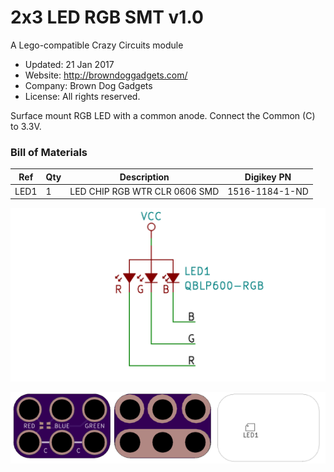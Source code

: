 <!--- start title --->
# 2x3 LED RGB SMT v1.0
A Lego-compatible Crazy Circuits module

- Updated: 21 Jan 2017
- Website: http://browndoggadgets.com/
- Company: Brown Dog Gadgets
- License: All rights reserved.

<!--- end title --->
Surface mount RGB LED with a common anode. Connect the Common (C) to 3.3V.

### Bill of Materials

<!--- bom start --->
|Ref|Qty|Description|Digikey PN|
|---|---|-----------|------|
|LED1|1|LED CHIP RGB WTR CLR 0606 SMD|1516-1184-1-ND|

<!--- bom end --->
![Schematic](schematic.png)

![Gerber Preview](preview.png)

